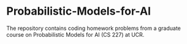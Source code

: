 # Probabilistic-Models-for-AI
The repository contains coding homework problems from a graduate course on Probabilistic Models for AI (CS 227) at UCR.
